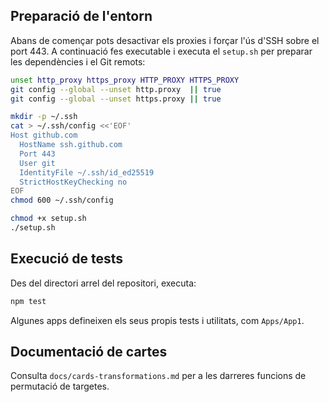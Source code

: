 ## Preparació de l'entorn

Abans de començar pots desactivar els proxies i forçar l'ús d'SSH sobre el
port 443. A continuació fes executable i executa el `setup.sh` per preparar
les dependències i el Git remots:

```bash
unset http_proxy https_proxy HTTP_PROXY HTTPS_PROXY
git config --global --unset http.proxy  || true
git config --global --unset https.proxy || true

mkdir -p ~/.ssh
cat > ~/.ssh/config <<'EOF'
Host github.com
  HostName ssh.github.com
  Port 443
  User git
  IdentityFile ~/.ssh/id_ed25519
  StrictHostKeyChecking no
EOF
chmod 600 ~/.ssh/config

chmod +x setup.sh
./setup.sh
```

## Execució de tests

Des del directori arrel del repositori, executa:

```bash
npm test
```

Algunes apps defineixen els seus propis tests i utilitats, com `Apps/App1`.

## Documentació de cartes

Consulta `docs/cards-transformations.md` per a les darreres funcions de permutació de targetes.


